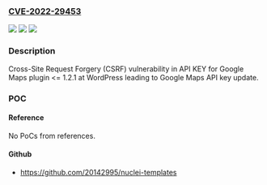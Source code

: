 ### [CVE-2022-29453](https://cve.mitre.org/cgi-bin/cvename.cgi?name=CVE-2022-29453)
![](https://img.shields.io/static/v1?label=Product&message=API%20KEY%20for%20Google%20Maps&color=blue)
![](https://img.shields.io/static/v1?label=Version&message=%3C%3D%201.2.1%3C%3D%201.2.1%20&color=brighgreen)
![](https://img.shields.io/static/v1?label=Vulnerability&message=CWE-352%20Cross-Site%20Request%20Forgery%20(CSRF)&color=brighgreen)

### Description

Cross-Site Request Forgery (CSRF) vulnerability in API KEY for Google Maps plugin <= 1.2.1 at WordPress leading to Google Maps API key update.

### POC

#### Reference
No PoCs from references.

#### Github
- https://github.com/20142995/nuclei-templates

